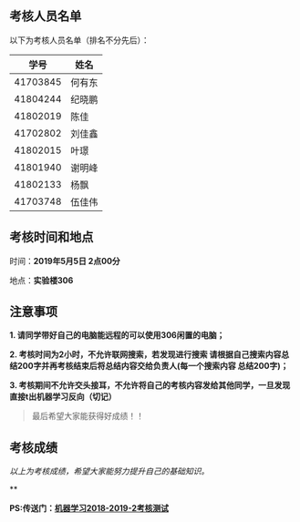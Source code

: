 ## 考核人员名单

以下为考核人员名单（排名不分先后）：

| 学号     | 姓名   |
| -------- | ------ |
| 41703845 | 何有东 |
| 41804244 | 纪晓鹏 |
| 41802019 | 陈佳   |
| 41702802 | 刘佳鑫 |
| 41802015 | 叶璟   |
| 41801940 | 谢明峰 |
| 41802133 | 杨飘   |
| 41703748 | 伍佳伟 |



## 考核时间和地点

时间：**2019年5月5日 2点00分**

地点：**实验楼306**



## 注意事项

**1. 请同学带好自己的电脑能远程的可以使用306闲置的电脑；**

**2. 考核时间为2小时，不允许联网搜索，若发现进行搜索 请根据自己搜索内容总结200字并再考核结束后将总结内容交给负责人(每一个搜索内容 总结200字)；**

**3. 考核期间不允许交头接耳，不允许将自己的考核内容发给其他同学，一旦发现 直接t出机器学习反向（切记）**

>  最后希望大家能获得好成绩！！


## 考核成绩

*以上为考核成绩，希望大家能努力提升自己的基础知识。*

**

**PS:传送门：[机器学习2018-2019-2考核测试](https://github.com/OracleClubAI/Text/blob/master/post/%E6%9C%BA%E5%99%A8%E5%AD%A6%E4%B9%A02018-2019-2%E6%9C%9F%E4%B8%AD%E8%80%83%E6%A0%B8%E6%B5%8B%E8%AF%95.md)**

